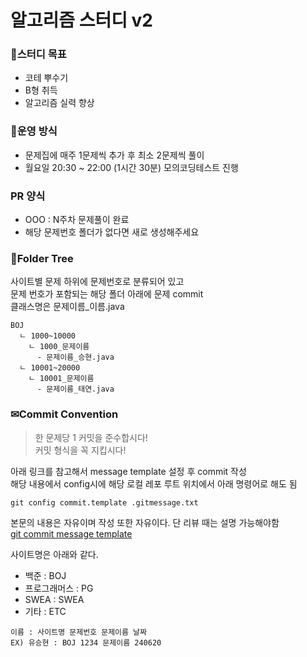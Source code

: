 # 알고리즘 스터디 v2

### 🎯스터디 목표

- 코테 뿌수기
- B형 취득
- 알고리즘 실력 향상

### 📕운영 방식

- 문제집에 매주 1문제씩 추가 후 최소 2문제씩 풀이
- 월요일 20:30 ~ 22:00 (1시간 30분) 모의코딩테스트 진행

### PR 양식

- OOO : N주차 문제풀이 완료
- 해당 문제번호 폴더가 없다면 새로 생성해주세요

### 📁Folder Tree

사이트별 문제 하위에 문제번호로 분류되어 있고<br>
문제 번호가 포함되는 해당 폴더 아래에 문제 commit<br>
클래스명은 문제이름_이름.java

```
BOJ
  ㄴ 1000~10000
    ㄴ 1000_문제이름
      - 문제이름_승현.java
  ㄴ 10001~20000
    ㄴ 10001_문제이름
      - 문제이름_태연.java
```

### ✉Commit Convention

> 한 문제당 1 커밋을 준수합시다!<br>
> 커밋 형식을 꼭 지킵시다!

아래 링크를 참고해서 message template 설정 후 commit 작성  
해당 내용에서 config시에 해당 로컬 레포 루트 위치에서 아래 명령어로 해도 됨

```
git config commit.template .gitmessage.txt
```

본문의 내용은 자유이며 작성 또한 자유이다. 단 리뷰 때는 설명 가능해야함  
[git commit message template](https://velog.io/@bky373/Git-%EC%BB%A4%EB%B0%8B-%EB%A9%94%EC%8B%9C%EC%A7%80-%ED%85%9C%ED%94%8C%EB%A6%BF)

사이트명은 아래와 같다.

- 백준 : BOJ
- 프로그래머스 : PG
- SWEA : SWEA
- 기타 : ETC

```
이름 : 사이트명 문제번호 문제이름 날짜
EX) 유승현 : BOJ 1234 문제이름 240620
```

